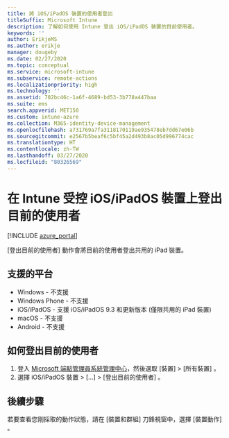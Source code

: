 ```yaml
---
title: 將 iOS/iPadOS 裝置的使用者登出
titleSuffix: Microsoft Intune
description: 了解如何使用 Intune 登出 iOS/iPadOS 裝置的目前使用者。
keywords: ''
author: ErikjeMS
ms.author: erikje
manager: dougeby
ms.date: 02/27/2020
ms.topic: conceptual
ms.service: microsoft-intune
ms.subservice: remote-actions
ms.localizationpriority: high
ms.technology: ''
ms.assetid: 702bc46c-1a6f-4689-bd53-3b778a447baa
ms.suite: ems
search.appverid: MET150
ms.custom: intune-azure
ms.collection: M365-identity-device-management
ms.openlocfilehash: a731769a7fa3118170119ae935478eb7dd67e06b
ms.sourcegitcommit: e2567b5beaf6c5bf45a2d493b8ac05d996774cac
ms.translationtype: HT
ms.contentlocale: zh-TW
ms.lasthandoff: 03/27/2020
ms.locfileid: "80326569"
---
```

# <a name="logout-the-current-user-on-intune-managed-iosipados-devices"></a>在 Intune 受控 iOS/iPadOS 裝置上登出目前的使用者


[!INCLUDE [azure_portal](../includes/azure_portal.md)]

[登出目前的使用者]  動作會將目前的使用者登出共用的 iPad 裝置。 

## <a name="supported-platforms"></a>支援的平台

- Windows - 不支援
- Windows Phone - 不支援
- iOS/iPadOS - 支援 iOS/iPadOS 9.3 和更新版本 (僅限共用的 iPad 裝置)
- macOS - 不支援
- Android - 不支援

## <a name="how-to-log-out-the-current-user"></a>如何登出目前的使用者

1. 登入 [Microsoft 端點管理員系統管理中心](https://go.microsoft.com/fwlink/?linkid=2109431)，然後選取 [裝置]   > [所有裝置]  。
2. 選擇 iOS/iPadOS 裝置 > [...]   > [登出目前的使用者]  。

## <a name="next-steps"></a>後續步驟

若要查看您剛採取的動作狀態，請在 [裝置和群組]  刀鋒視窗中，選擇 [裝置動作]  。
